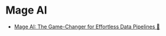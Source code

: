 # Mage AI  

- [Mage AI: The Game-Changer for Effortless Data Pipelines 🚀](https://medium.com/@hanifa.elahi/mage-ai-the-future-of-data-pipelines-a-game-changer-for-data-teams-b71bc322a4e0)  

